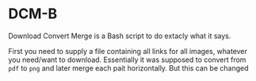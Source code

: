 # DCM-B
Download Convert Merge is a Bash script to do extacly what it says. 

First you need to supply a file containing all links for all images, whatever you need/want to download.
Essentially it was supposed to convert from `pdf` to `png` and later merge each pait horizontally.
But this can be changed
